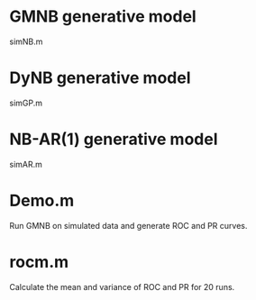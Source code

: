 # GMNB generative model
  simNB.m

# DyNB generative model
  simGP.m

# NB-AR(1) generative model
  simAR.m

# Demo.m
  Run GMNB on simulated data and generate ROC and PR curves.

# rocm.m
  Calculate the mean and variance of ROC and PR for 20 runs.
